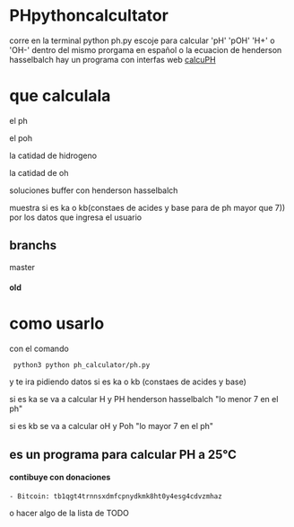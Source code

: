 # PHpythoncalcultator
corre en la terminal python ph.py escoje para calcular 'pH' 'pOH' 'H+' o 'OH-' dentro del mismo prorgama  en español o la ecuacion de henderson hasselbalch hay un programa con interfas web [calcuPH](https://github.com/jero98772/calcupH_js)
# que calculala

el ph 

el poh

la catidad de hidrogeno

la catidad de oh

soluciones buffer con  henderson hasselbalch

muestra si es ka o kb(constaes de acides y base para de ph mayor que 7)) por los datos que ingresa el usuario

## branchs

master

#### old


# como usarlo

con el comando 

     python3 python ph_calculator/ph.py      
y te ira pidiendo datos si es ka o kb (constaes de acides y base)

si es ka se va a calcular H y PH henderson hasselbalch "lo menor 7 en el ph"

si es kb se va a calcular oH y Poh "lo mayor 7 en el ph"

## es un programa para calcular PH a 25°C
#### contibuye con donaciones 
	
	- Bitcoin: tb1qgt4trnnsxdmfcpnydkmk8ht0y4esg4cdvzmhaz

o hacer algo de la lista de TODO 
